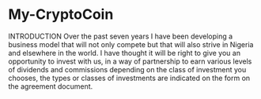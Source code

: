 # My-CryptoCoin
INTRODUCTION Over the past seven years I have been developing a business model that will not only compete but that will also strive in Nigeria and elsewhere in the world. I have thought it will be right to give you an opportunity to invest with us, in a way of partnership to earn various levels of dividends and commissions depending on the class of investment you chooses, the types or classes of investments are indicated on the form on the agreement document. 
